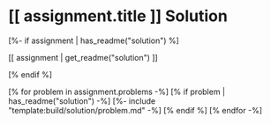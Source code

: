 # [[ assignment.title ]] Solution

[%- if assignment | has_readme("solution") %]

[[ assignment | get_readme("solution") ]]

[% endif %]

[% for problem in assignment.problems -%]
[% if problem | has_readme("solution") -%]
[%- include "template:build/solution/problem.md" -%]
[% endif %]
[% endfor -%]
